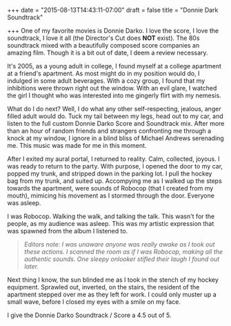 +++
date = "2015-08-13T14:43:11-07:00"
draft = false
title = "Donnie Dark Soundtrack"

+++
One of my favorite movies is Donnie Darko. I love the score, I love the soundtrack, I love it all (the Director's Cut does __NOT__ exist). The 80s soundtrack mixed with a beautifully composed score companies an amazing film. Though it is a bit out of date, I deem a review necessary.

It's 2005, as a young adult in college, I found myself at a college apartment at a friend's apartment. As most might do in my position would do, I indulged in some adult beverages. With a cozy group, I found that my inhibitions were thrown right out the window. With an evil glare, I watched the girl I thought who was interested into me gingerly flirt with my nemesis.

What do I do next? Well, I do what any other self-respecting, jealous, anger filled adult would do. Tuck my tail between my legs, head out to my car, and listen to the full custom Donnie Darko Score and Soundtrack mix. After more than an hour of random friends and strangers confronting me through a knock at my window, I ignore in a blind bliss of Michael Andrews serenading me. This music was made for me in this moment.

After I exited my aural portal, I returned to reality. Calm, collected, joyous. I was ready to return to the party. With purpose, I opened the door to my car, popped my trunk, and stripped down in the parking lot. I pull the hockey bag from my trunk, and suited up. Accompying me as I walked up the steps towards the apartment, were sounds of Robocop (that I created from my mouth), mimicing his movement as I stormed through the door. Everyone was asleep.

I was Robocop. Walking the walk, and talking the talk. This wasn't for the people, as my audience was asleep. This was my artistic expression that was spawned from the album I listened to.

> _Editors note:
I was unaware anyone was really awake as I took out these actions. I scanned the room as if I was Robocop, making all the authentic sounds. One sleepy onlooker stifled their laugh I found out later._

Next thing I know, the sun blinded me as I took in the stench of my hockey equipment. Sprawled out, inverted, on the stairs, the resident of the apartment stepped over me as they left for work. I could only muster up a small wave, before I closed my eyes with a smile on my face.

I give the Donnie Darko Soundtrack / Score a 4.5 out of 5.

